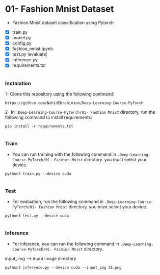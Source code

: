 # 01- Fashion Mnist Dataset

- Fashion Mnist dataset classification using Pytorch

- [x] train.py
- [x] model.py
- [x] config.py
- [x] fashion_mnist.ipynb
- [x] test.py (evaluate)
- [x] inference.py
- [x] requirements.txt

#

### Instalation

1- Clone this repository using the following command:

`
https://github.com/NahidEbrahimian/Deep-Learning-Course-PyTorch
`

2- In `.Deep-Learning-Course-PyTorch/01- Fashion Mnist` directory, run the following command to install requirements:

`
pip install -r requirements.txt
`
#

### Train

- You can run training with the following command in `.Deep-Learning-Course-PyTorch/01- Fashion Mnist` directory. you must select your device.

`
python3 train.py --device cuda
`
#

### Test

- For evaluation, run the following command in `.Deep-Learning-Course-PyTorch/01- Fashion Mnist` directory. you must select your device.

`
python3 test.py --device cuda
`
#

### Inference

- For inference, you can run the following command in `.Deep-Learning-Course-PyTorch/01- Fashion Mnist` directory.

input_img --> input image directory

`
python3 inference.py --device cuda --input_img 21.png
`
